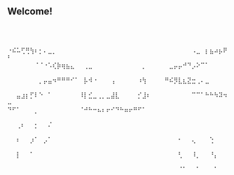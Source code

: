 ##                           Welcome!⠀⠀⠀⠀⠀⠀⠀⠀⠀⠀⠀⠀⠀⠀⠀⠀⠀⠀⠀⠀⠀⠀⠀⠀⠀⠀⠀⠀⠀⠀⠀⠀⠀⠀⠀⠀⠀⠀⠀⠀⠀
⠐⠮⠥⢋⢛⢳⠆⡂⠄⣀⡀⠀⠀⠀⠀⠀⠀⠀⠀⠀⠀⠀⠀⠀⠀⠀⠀⠀⠀⠀⠀⠀⠀⠀⠀⠀⠀⠀⠀⠀⠀⠠⣀⠀⡆⣦⠴⡦⠟⠃
⠀⠀⠀⠀⠀⠀⠈⠈⠐⠡⢎⡷⢶⣦⣄⠀⠀⢀⣀⠀⠀⠀⠀⠀⠀⠀⠀⠀⠀⠀⡀⠀⠀⠀⠀⠀⣀⡤⡤⠚⠙⡠⠕⠉⠁⠀⠀⠀⠀⠀
⠀⠀⠀⠀⠀⠀⠀⡀⡤⣤⠲⠛⠛⠛⠊⠁⠀⡧⠺⠐⠀⠀⠀⢠⠀⠀⠀⠀⠀⠰⢳⠀⠀⠀⠀⠛⠮⡻⣇⣆⣝⣒⢀⠄⣀⠀⠀⠀⠀⠀
⠀⠀⣤⣰⡆⡋⠇⠑⠀⠁⠀⠀⠀⠀⠀⠀⠸⡇⣊⣀⢀⡀⣀⣼⣇⠀⠀⠀⠀⡊⣸⠆⠀⠀⠀⠀⠀⠀⠀⠀⠀⠉⠉⠁⠓⠓⠳⠽⠲⠤
⠙⠋⠁⠀⠀⠀⡀⠀⠀⠀⠀⠀⠀⠀⠀⠀⠈⠚⠓⠒⠦⠆⠖⠊⠙⠓⠶⠖⠛⠋⠁⠀⠀⠀⠀⠀⠀⠀⠀⠀⠀⠀⠀⠀⠀⠀⠀⠀⠀⠀
⠀⠀⢀⠆⠀⠀⡂⠀⠀⠌⠀⠀⠀⠀⠀⠀⠀⠀⠀⠀⠀⠀⠀⠀⠀⠀⠀⠀⠀⠀⠀⠀⠀⠀⠀⠀⠀⠀⠀⠀⠀⠀⠀⠀⠀⠀⠀⠀⠀⠀
⠀⠀⠆⠀⠀⡰⠁⠀⡠⠁⠀⠀⠀⠀⠀⠀⠀⠀⠀⠀⠀⠀⠀⠀⠀⠀⠀⠀⠀⠀⠀⠀⠀⠀⠀⠀⠀⠀⠂⠀⠀⢄⠀⠀⠀⢑⠀⠀⠀⠀
⠀⠀⡇⠀⠀⠁⠀⠀⠀⠀⠀⠀⠀⠀⠀⠀⠀⠀⠀⠀⠀⠀⠀⠀⠀⠀⠀⠀⠀⠀⠀⠀⠀⠀⠀⠀⠀⠀⢃⠀⠀⠸⡀⠀⠀⠘⡄⠀⠀⠀
⠀⠀⠀⠀⠀⠀⠀⠀⠀⠀⠀⠀⠀⠀⠀⠀⠀⠀⠀⠀⠀⠀⠀⠀⠀⠀⠀⠀⠀⠀⠀⠀⠀⠀⠀⠀⠀⠀⠈⠁⠀⠀⠁⠀⠀⠀⠁⠀⠀⠀ 

<!--
**Rizuuno/Rizuuno** is a ✨ _special_ ✨ repository because its `README.md` (this file) appears on your GitHub profile.

Here are some ideas to get you started:

- 🔭 I’m currently working on ...
- 🌱 I’m currently learning ...
- 👯 I’m looking to collaborate on ...
- 🤔 I’m looking for help with ...
- 💬 Ask me about ...
- 📫 How to reach me: ...
- 😄 Pronouns: ...
- ⚡ Fun fact: ...
-->
⠀⠀⠀⠀⠀⠀⠀⠀⠀⠀⠀⠀⠀⠀⠀⠀⠀⠀⠀⠀⠀⠀⠀⠀⠀⠀⠀⠀⠀⠀⠀⠀⠀⠀⠀⠀⠀⠀⠀⠀⠀⠀⠀⠀⠀⠀⠀⠀⠀⠀⠀⠀⠀⠀⠀⠀⠀⠀⠀⠀⠀⠀⠀⠀⠀⠀⠀
⠀⠀⠀⠀⠀⠀⠀⠀⠀⠀⠀⠀⠀⠀⠀⠀⠀⠀⠀⠀⠀⠀⠀⠀⠀⠀⠀⠀⠀⠀⠀⠀⠀⠀⠀⠀⠀⠀⠀⠀⠀⠀⠀⠀⠀⠀⠀⠀⠀⠀⠀⠀⠀⠀
